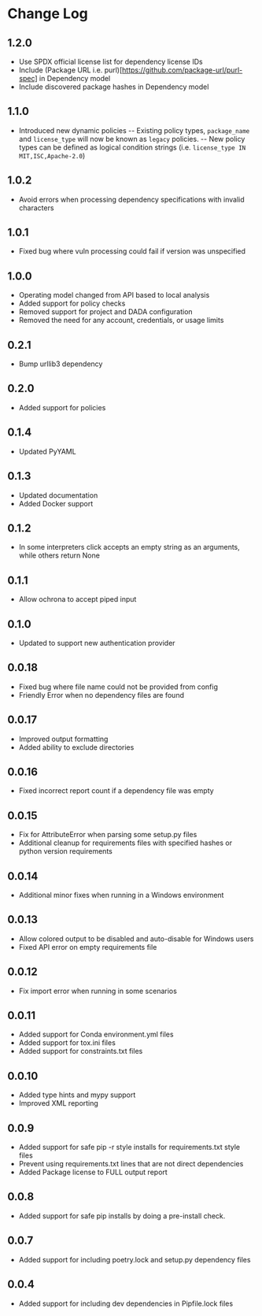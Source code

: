# Change Log

## 1.2.0
- Use SPDX official license list for dependency license IDs
- Include (Package URL i.e. purl)[https://github.com/package-url/purl-spec] in Dependency model
- Include discovered package hashes in Dependency model

## 1.1.0
- Introduced new dynamic policies
-- Existing policy types, `package_name` and `license_type` will now be known as `legacy` policies.
-- New policy types can be defined as logical condition strings (i.e. `license_type IN MIT,ISC,Apache-2.0`)

## 1.0.2
- Avoid errors when processing dependency specifications with invalid characters

## 1.0.1
- Fixed bug where vuln processing could fail if version was unspecified

## 1.0.0
- Operating model changed from API based to local analysis
- Added support for policy checks
- Removed support for project and DADA configuration
- Removed the need for any account, credentials, or usage limits

## 0.2.1
- Bump urllib3 dependency

## 0.2.0
- Added support for policies

## 0.1.4
- Updated PyYAML

## 0.1.3
- Updated documentation
- Added Docker support

## 0.1.2
- In some interpreters click accepts an empty string as an arguments, while others return None 

## 0.1.1
- Allow ochrona to accept piped input

## 0.1.0
- Updated to support new authentication provider

## 0.0.18
- Fixed bug where file name could not be provided from config
- Friendly Error when no dependency files are found

## 0.0.17
- Improved output formatting
- Added ability to exclude directories

## 0.0.16
- Fixed incorrect report count if a dependency file was empty

## 0.0.15
- Fix for AttributeError when parsing some setup.py files
- Additional cleanup for requirements files with specified hashes or python version requirements

## 0.0.14
- Additional minor fixes when running in a Windows environment

## 0.0.13
- Allow colored output to be disabled and auto-disable for Windows users
- Fixed API error on empty requirements file

## 0.0.12
- Fix import error when running in some scenarios

## 0.0.11
- Added support for Conda environment.yml files
- Added support for tox.ini files
- Added support for constraints.txt files

## 0.0.10
- Added type hints and mypy support
- Improved XML reporting

## 0.0.9
- Added support for safe pip -r style installs for requirements.txt style files
- Prevent using requirements.txt lines that are not direct dependencies
- Added Package license to FULL output report

## 0.0.8
- Added support for safe pip installs by doing a pre-install check.

## 0.0.7
- Added support for including poetry.lock and setup.py dependency files

## 0.0.4
- Added support for including dev dependencies in Pipfile.lock files